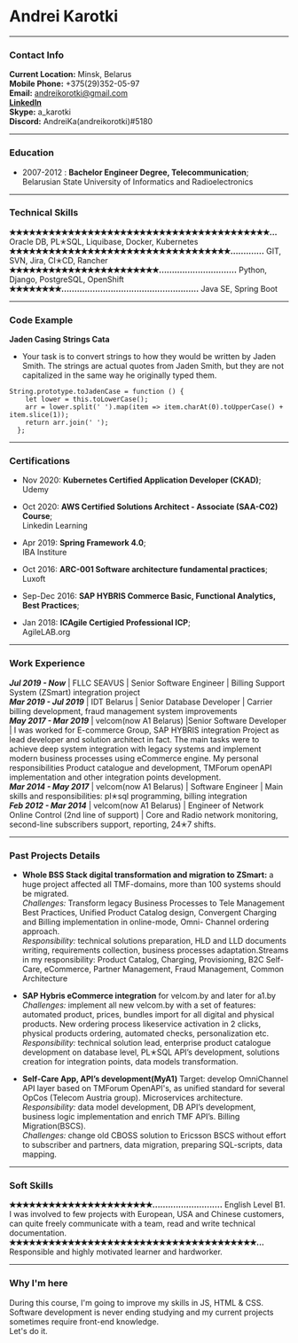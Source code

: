 # Andrei Karotki
---

### Contact Info
**Current Location:** Minsk, Belarus\
**Mobile Phone:** +375(29)352-05-97\
**Email:** [andreikorotki@gmail.com](mailto:andreikorotki@gmail.com)\
**[LinkedIn](https:✭✭www.linkedin.com✭in✭andrei-karotki-24226596✭)**  
**Skype:** a_karotki\
**Discord:** AndreiKa(andreikorotki)#5180

---

### Education
* 2007-2012
:   **Bachelor Engineer Degree, Telecommunication**;  
    Belarusian State University of Informatics and Radioelectronics  

---

### Technical Skills
**✭✭✭✭✭✭✭✭✭✭✭✭✭✭✭✭✭✭✭✭✭✭✭✭✭✭✭✭✭✭✭✭✭✭✭✭✭✭✭✭...**     Oracle DB, PL✭SQL, Liquibase, Docker, Kubernetes\
**✭✭✭✭✭✭✭✭✭✭✭✭✭✭✭✭✭✭✭✭✭✭✭✭✭✭✭✭✭✭✭✭✭✭.............** GIT, SVN, Jira, CI✭CD, Rancher\
**✭✭✭✭✭✭✭✭✭✭✭✭✭✭✭✭✭✭✭✭✭✭✭..............................** Python, Django, PostgreSQL, OpenShift\
**✭✭✭✭✭✭✭✭.....................................................** Java SE, Spring Boot

---

### Code Example
**Jaden Casing Strings Cata**
* Your task is to convert strings to how they would be written by Jaden Smith. The strings are actual quotes from Jaden Smith, but they are not capitalized in the same way he originally typed them.

```
String.prototype.toJadenCase = function () {
    let lower = this.toLowerCase();
    arr = lower.split(' ').map(item => item.charAt(0).toUpperCase() + item.slice(1));
    return arr.join(' ');
  };
```
---

### Certifications

* Nov 2020:   **Kubernetes Certified Application Developer (CKAD)**;  
    Udemy  

* Oct 2020:   **AWS Certified Solutions Architect - Associate (SAA-C02) Course**;  
    Linkedin Learning  

* Apr 2019:   **Spring Framework 4.0**;  
    IBA Institure  

* Oct 2016:   **ARC-001 Software architecture fundamental practices**;   
    Luxoft  

* Sep-Dec 2016:   **SAP HYBRIS Commerce Basic, Functional Analytics, Best Practices**;   

* Jan 2018:   **ICAgile Certigied Professional ICP**;  
    AgileLAB.org  

---

### Work Experience
_**Jul 2019 - Now**_ | FLLC SEAVUS | Senior Software Engineer | Billing Support System (ZSmart) integration project\
_**Mar 2019 - Jul 2019**_ | IDT Belarus | Senior Database Developer | Carrier billing development, fraud management system improvements\
_**May 2017 - Mar 2019**_ | velcom(now A1 Belarus) |Senior Software Developer | I was worked for E-commerce Group, SAP HYBRIS integration Project as lead developer and solution architect in fact. The main tasks were to achieve deep system integration with legacy systems and implement modern business processes using eCommerce engine. My personal responsibilities Product catalogue and development, TMForum openAPI implementation and other integration points development.\
_**Mar 2014 - May 2017**_ | velcom(now A1 Belarus) | Software Engineer | Main skills and responsibilities: pl✭sql programming, billing integration\
_**Feb 2012 - Mar 2014**_ | velcom(now A1 Belarus) | Engineer of Network Online Control (2nd line of support) | Core and Radio network monitoring, second-line subscribers support, reporting, 24✭7 shifts.

---

### Past Projects Details
* **Whole BSS Stack digital transformation and migration to ZSmart:** a huge project affected all TMF-domains, more than 100 systems should be migrated.\
_Challenges:_ Transform legacy Business Processes to Tele Management Best Practices, Unified Product Catalog design, Convergent Charging and Billing implementation in online-mode, Omni- Channel ordering approach.\
_Responsibility:_ technical solutions preparation, HLD and LLD documents writing, requirements collection, business processes adaptation.Streams in my responsibility: Product Catalog, Charging, Provisioning, B2C Self-Care, eCommerce, Partner Management, Fraud Management, Common Architecture

* **SAP Hybris eCommerce integration** for velcom.by and later for a1.by\
_Challenges:_ implement all new velcom.by with a set of features: automated product, prices, bundles import for all digital and physical products. New ordering process likeservice activation in 2 clicks, physical products ordering, automated checks, personalization etc.\
_Responsibility:_ technical solution lead, enterprise product catalogue development on database level, PL✭SQL API’s development, solutions creation for integration points, data models transformation.

* **Self-Care App, API’s development(MyA1)** Target: develop OmniChannel API layer based on TMForum OpenAPI's, as unified standard for several OpCos (Telecom Austria group). Microservices architecture.\
_Responsibility:_ data model development, DB API’s development, business logic implementation and enrich TMF API’s. Billing Migration(BSCS).\
_Challenges:_ change old CBOSS solution to Ericsson BSCS without effort to subscriber and partners, data migration, preparing SQL-scripts, data mapping.

---
### Soft Skills
**✭✭✭✭✭✭✭✭✭✭✭✭✭✭✭✭✭✭✭✭✭✭...........................**    English Level B1. I was involved to few projects with European, USA and Chinese customers, can quite freely communicate with a team, read and write technical documentation.  
**✭✭✭✭✭✭✭✭✭✭✭✭✭✭✭✭✭✭✭✭✭✭✭✭✭✭✭✭✭✭✭✭✭✭✭✭✭✭...** Responsible and highly motivated learner and hardworker.  

---

### Why I'm here
During this course, I'm going to improve my skills in JS, HTML & CSS. Software development is never ending studying and my current projects sometimes require front-end knowledge.  
Let's do it.